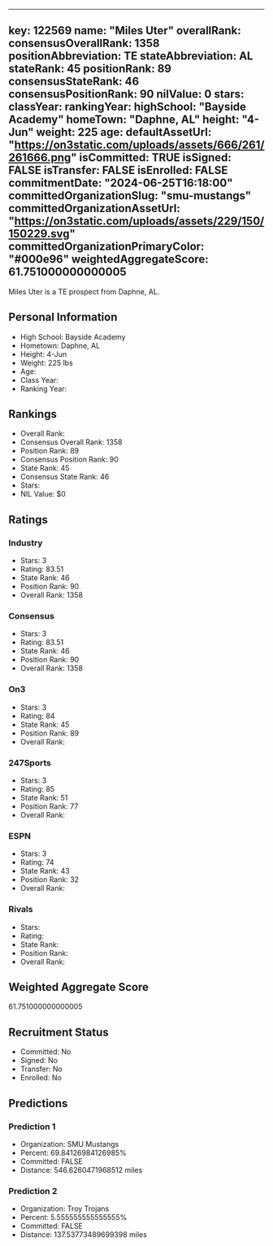 ---
  key: 122569
  name: "Miles Uter"
  overallRank: 
  consensusOverallRank: 1358
  positionAbbreviation: TE
  stateAbbreviation: AL
  stateRank: 45
  positionRank: 89
  consensusStateRank: 46
  consensusPositionRank: 90
  nilValue: 0
  stars: 
  classYear: 
  rankingYear: 
  highSchool: "Bayside Academy"
  homeTown: "Daphne, AL"
  height: "4-Jun"
  weight: 225
  age: 
  defaultAssetUrl: "https://on3static.com/uploads/assets/666/261/261666.png"
  isCommitted: TRUE
  isSigned: FALSE
  isTransfer: FALSE
  isEnrolled: FALSE
  commitmentDate: "2024-06-25T16:18:00"
  committedOrganizationSlug: "smu-mustangs"
  committedOrganizationAssetUrl: "https://on3static.com/uploads/assets/229/150/150229.svg"
  committedOrganizationPrimaryColor: "#000e96"
  weightedAggregateScore: 61.751000000000005
  ---
  
  Miles Uter is a TE prospect from Daphne, AL.
  
  ## Personal Information
  - High School: Bayside Academy
  - Hometown: Daphne, AL
  - Height: 4-Jun
  - Weight: 225 lbs
  - Age: 
  - Class Year: 
  - Ranking Year: 
  
  ## Rankings
  - Overall Rank: 
  - Consensus Overall Rank: 1358
  - Position Rank: 89
  - Consensus Position Rank: 90
  - State Rank: 45
  - Consensus State Rank: 46
  - Stars: 
  - NIL Value: $0
  
  ## Ratings
  
  ### Industry
  - Stars: 3
  - Rating: 83.51
  - State Rank: 46
  - Position Rank: 90
  - Overall Rank: 1358
  
  ### Consensus
  - Stars: 3
  - Rating: 83.51
  - State Rank: 46
  - Position Rank: 90
  - Overall Rank: 1358
  
  ### On3
  - Stars: 3
  - Rating: 84
  - State Rank: 45
  - Position Rank: 89
  - Overall Rank: 
  
  ### 247Sports
  - Stars: 3
  - Rating: 85
  - State Rank: 51
  - Position Rank: 77
  - Overall Rank: 
  
  ### ESPN
  - Stars: 3
  - Rating: 74
  - State Rank: 43
  - Position Rank: 32
  - Overall Rank: 
  
  ### Rivals
  - Stars: 
  - Rating: 
  - State Rank: 
  - Position Rank: 
  - Overall Rank: 
  
  ## Weighted Aggregate Score
  61.751000000000005
  
  ## Recruitment Status
  - Committed: No
  - Signed: No
  - Transfer: No
  - Enrolled: No
  
  
  
  ## Predictions
  
  ### Prediction 1
  - Organization: SMU Mustangs
  - Percent: 69.84126984126985%
  - Committed: FALSE
  - Distance: 546.6260471968512 miles
  
  ### Prediction 2
  - Organization: Troy Trojans
  - Percent: 5.555555555555555%
  - Committed: FALSE
  - Distance: 137.53773489699398 miles
  